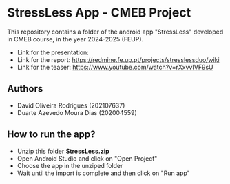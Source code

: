 # StressLess App - CMEB Project

This repository contains a folder of the android app "StressLess" developed in CMEB course, in the year 2024-2025 (FEUP).
- Link for the presentation: 
- Link for the report: https://redmine.fe.up.pt/projects/stresslessduo/wiki
- Link for the teaser: https://www.youtube.com/watch?v=rXxvvIVF9sU

## Authors
- David Oliveira Rodrigues (202107637)
- Duarte Azevedo Moura Dias (202004559)

## How to run the app?
- Unzip this folder **StressLess.zip**
- Open Android Studio and click on "Open Project"
- Choose the app in the unziped folder
- Wait until the import is complete and then click on "Run app"
